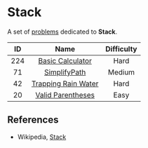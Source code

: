 # Stack

A set of [problems](https://leetcode.com/tag/stack/) dedicated to **Stack**.

|  ID   |                                   Name                                    | Difficulty |
| :---: | :-----------------------------------------------------------------------: | :--------: |
|  224  |    [Basic Calculator](https://leetcode.com/problems/basic-calculator/)    |    Hard    |
|  71   |       [SimplifyPath](https://leetcode.com/problems/simplify-path/)        |   Medium   |
|  42   | [Trapping Rain Water](https://leetcode.com/problems/trapping-rain-water/) |    Hard    |
|  20   |   [Valid Parentheses](https://leetcode.com/problems/valid-parentheses/)   |    Easy    |

## References

* Wikipedia, [Stack](https://en.wikipedia.org/wiki/Stack_(abstract_data_type))
